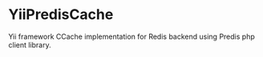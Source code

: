 YiiPredisCache
==============

Yii framework CCache implementation for Redis backend using Predis php client library.
